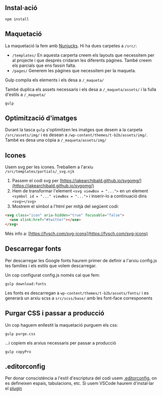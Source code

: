 ## Instal·ació

```
npm install
```
## Maquetació

La maquetació la fem amb [Nunjucks](https://mozilla.github.io/nunjucks/). Hi ha dues carpetes a `/src/`:

+ `/templates/` En aquesta carperta creem els layouts que necessitem per al projecte i que després cridaran les diferents pàgines. També creem els parcials que ens fassin falta.
+ `/pages/` Generem les pàgines que necessitem per la maqueta.

Gulp compila els elements i els desa a `/_maqueta/`

També duplica els assets necessaris i els desa a `/_maqueta/assets/` i la fulla d'estils a `/_maqueta/`

```npm
gulp
```

## Optimització d'imatges

Durant la tasca `gulp` s'optimitzen les imatges que desem a la carpeta `/src/assets/img/` i es desean a `/wp-content/themes/t-b2b/assets/img/`. També es desa una còpia a `/_maqueta/assets/img/`

## Icones

Usem svg per les icones. Treballem a l'arxiu `/src/templates/partials/_svg.njk`

1. Passem el codi svg per [https://jakearchibald.github.io/svgomg/](https://jakearchibald.github.io/svgomg/)
2. Hem de transformar l'element `<svg viewBox = "...">` en un element `<symbol id = "..." viewBox = "...">` i inserir-lo a continuació dins `<svg></svg>`
3. Mostrem el símbol a l'html per mitjà del següent codi:

```html
<svg class="icon" aria-hidden="true" focusable="false">
  <use xlink:href="#twitter"></use>
</svg>
```

Més info a: [https://fvsch.com/svg-icons](https://fvsch.com/svg-icons)

## Descarregar fonts

Per descarregar les Google fonts haurem primer de definir a l'arxiu config.js les famílies i els estils que volem descarregar.

Un cop configurat config.js només cal que fem:

```npm
gulp download:fonts
```
Les fonts es descarregan a `wp-content/themes/t-b2b/assets/fonts/` i es generarà un arxiu scss a `src/scss/base/` amb les font-face corresponents

## Purgar CSS i passar a producció

Un cop haguem enllestit la maquetació purguem els css:

```npm
gulp purge.css
```
...i  copiem els arxius necessaris per passar a producció

```npm
gulp copyPro
```

## .editorconfig

Per donar conscistència a l'estil d'escriptura del codi usem [.editorconfig](https://editorconfig.org/), on es defineixen espais, tabulacions, etc. Si usem VSCode haurem d'instal·lar el [plugin](https://marketplace.visualstudio.com/items?itemName=EditorConfig.EditorConfig) 
